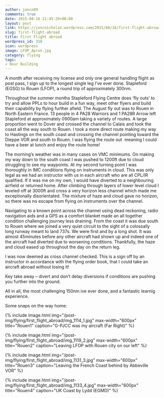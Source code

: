 ```yaml
---
author: joncn89
comments: true
date: 2015-08-16 21:45:29+00:00
layout: post
link: https://joncnicholas.wordpress.com/2015/08/16/first-flight-abroad/
slug: first-flight-abroad
title: First Flight abroad
wordpress_id: 318
icon: wordpress
image: LFOP_Apron.jpg
category: flying
tags:
- Hour Building
---
```


A month after receiving my license and only one general handling flight as post pass, I sign up to the longest single leg I’ve ever done. Stapleford (EGSG) to Rouen (LFOP), a round trip of approximately 300nm.

Throughout the summer months Stapleford Flying Centre does ‘fly outs’ to try and allow PPLs to hour build in a fun way, meet other flyers and build their capability by flying further afield. The August fly out was to Rouen in North Eastern France. 13 people in 4 PA28 Warriors and 1 PA28R Arrow left Stapleford at approximately 0900am taking a variety of routes. A large proportion went to Dover and crossed the channel to Calais and took the coast all the way south to Rouen. I took a more direct route making my way to Hastings on the south coast and crossing the channel pointing toward the Dieppe VOR and south to Rouen. I was flying the route out  meaning I could have a beer at lunch and enjoy the route home!

The morning’s weather was in many cases on VMC minimums. On making my way down to the south coast I was pushed to 1200ft due to cloud struggling to see my waypoints. At my second turning point I was thoroughly in IMC conditions flying on instruments in cloud. This was only legal as we had an instructor with us in each aircraft who are all CPL/IR qualified. If it was me on my own, I would have diverted to a neighbouring airfield or returned home. After climbing through layers of lower level cloud I leveled off at 3000ft and cross a very horizon less channel which made me exceptionally disorientated. The mixture of haze and cloud gave no horizon, so there was no escape from flying on instruments over the channel.

Navigating to a known point across the channel using dead reckoning, radio navigation aids and a GPS as a comfort blanket made an all together condition challenging journey less draining. From the coast it was due south to Rouen where we joined a very quiet circuit to the sight of a colossally long runway meant to land 737s. We were first and by a long shot. It was almost 45minutes before any other aircraft had shown up and indeed one of the aircraft had diverted due to worsening conditions. Thankfully, the haze and cloud eased up throughout the day on the return leg.

I was now deemed as cross channel checked. This is a sign off by an instructor in accordance with the flying order book, that I could take an aircraft abroad without losing it!

Key take away – divert and don’t delay diversions if conditions are pushing you further into the ground.

All in all, the most challenging 150nm ive ever done, and a fantastic learnig experience.

Some snaps on the way home:


{% include image.html
            img="/post-img/flying/first_flight_abroad/img_1114_1.jpg"
		max-width="600px"
            title="Rouen1"
            caption="G-PJCC was my aircraft (Far Right)" %}

{% include image.html
            img="/post-img/flying/first_flight_abroad/img_1119_2.jpg"
		max-width="600px"
            title="Rouen2"
            caption="Leaving LFOP with Rouen city on our left" %}

{% include image.html
            img="/post-img/flying/first_flight_abroad/img_1131_3.jpg"
		max-width="600px"
            title="Rouen3"
            caption="Leaving the French Coast behind by Abbeville VOR" %}

{% include image.html
            img="/post-img/flying/first_flight_abroad/img_1133_4.jpg"
		max-width="600px"
            title="Rouen4"
            caption="UK Coast by Lydd (EGMD)" %}
